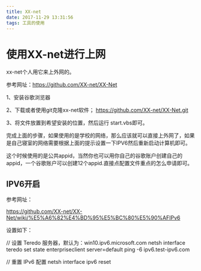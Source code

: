 ```yaml
---
title: XX-net
date: 2017-11-29 13:31:56
tags: 工具的使用
---
```



# 使用XX-net进行上网

xx-net个人用它来上外网的。

<!--more-->

参考网址：https://github.com/XX-net/XX-Net

1、安装谷歌浏览器

2、下载或者使用git克隆xx-net软件； https://github.com/XX-net/XX-Net.git

3、将文件放置到希望安装的位置，然后运行 start.vbs即可。

完成上面的步骤，如果使用的是学校的网络，那么应该就可以直接上外网了，如果是自己寝室的网络需要根据上面的提示设置一下IPV6然后重新启动计算机即可。

这个时候使用的是公共appid，当然你也可以用你自己的谷歌账户创建自己的appid，一个谷歌账户可以创建12个appid.直接点配置文件重点的怎么申请即可。


## IPV6开启

参考网址：

https://github.com/XX-net/XX-Net/wiki/%E5%A6%82%E4%BD%95%E5%BC%80%E5%90%AFIPv6

设置如下：

  // 设置 Teredo 服务器，默认为：win10.ipv6.microsoft.com
  netsh interface teredo set state enterpriseclient server=default
  ping -6 ipv6.test-ipv6.com

  // 重置 IPv6 配置
  netsh interface ipv6 reset
